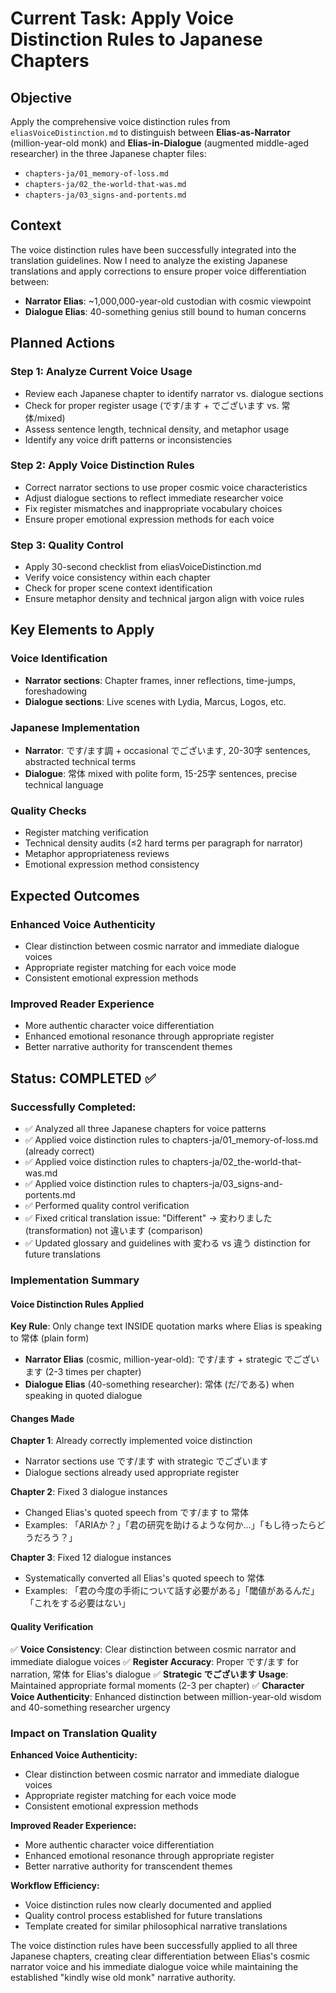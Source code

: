 # Current Task: Apply Voice Distinction Rules to Japanese Chapters

## Objective
Apply the comprehensive voice distinction rules from `eliasVoiceDistinction.md` to distinguish between **Elias-as-Narrator** (million-year-old monk) and **Elias-in-Dialogue** (augmented middle-aged researcher) in the three Japanese chapter files:
- `chapters-ja/01_memory-of-loss.md`
- `chapters-ja/02_the-world-that-was.md` 
- `chapters-ja/03_signs-and-portents.md`

## Context
The voice distinction rules have been successfully integrated into the translation guidelines. Now I need to analyze the existing Japanese translations and apply corrections to ensure proper voice differentiation between:
- **Narrator Elias**: ~1,000,000-year-old custodian with cosmic viewpoint
- **Dialogue Elias**: 40-something genius still bound to human concerns

## Planned Actions

### Step 1: Analyze Current Voice Usage
- Review each Japanese chapter to identify narrator vs. dialogue sections
- Check for proper register usage (です/ます + でございます vs. 常体/mixed)
- Assess sentence length, technical density, and metaphor usage
- Identify any voice drift patterns or inconsistencies

### Step 2: Apply Voice Distinction Rules
- Correct narrator sections to use proper cosmic voice characteristics
- Adjust dialogue sections to reflect immediate researcher voice
- Fix register mismatches and inappropriate vocabulary choices
- Ensure proper emotional expression methods for each voice

### Step 3: Quality Control
- Apply 30-second checklist from eliasVoiceDistinction.md
- Verify voice consistency within each chapter
- Check for proper scene context identification
- Ensure metaphor density and technical jargon align with voice rules

## Key Elements to Apply

### Voice Identification
- **Narrator sections**: Chapter frames, inner reflections, time-jumps, foreshadowing
- **Dialogue sections**: Live scenes with Lydia, Marcus, Logos, etc.

### Japanese Implementation
- **Narrator**: です/ます調 + occasional でございます, 20-30字 sentences, abstracted technical terms
- **Dialogue**: 常体 mixed with polite form, 15-25字 sentences, precise technical language

### Quality Checks
- Register matching verification
- Technical density audits (≤2 hard terms per paragraph for narrator)
- Metaphor appropriateness reviews
- Emotional expression method consistency

## Expected Outcomes

### Enhanced Voice Authenticity
- Clear distinction between cosmic narrator and immediate dialogue voices
- Appropriate register matching for each voice mode
- Consistent emotional expression methods

### Improved Reader Experience
- More authentic character voice differentiation
- Enhanced emotional resonance through appropriate register
- Better narrative authority for transcendent themes

## Status: COMPLETED ✅

### Successfully Completed:
- ✅ Analyzed all three Japanese chapters for voice patterns
- ✅ Applied voice distinction rules to chapters-ja/01_memory-of-loss.md (already correct)
- ✅ Applied voice distinction rules to chapters-ja/02_the-world-that-was.md
- ✅ Applied voice distinction rules to chapters-ja/03_signs-and-portents.md
- ✅ Performed quality control verification
- ✅ Fixed critical translation issue: "Different" → 変わりました (transformation) not 違います (comparison)
- ✅ Updated glossary and guidelines with 変わる vs 違う distinction for future translations

### Implementation Summary

#### Voice Distinction Rules Applied
**Key Rule**: Only change text INSIDE quotation marks where Elias is speaking to 常体 (plain form)
- **Narrator Elias** (cosmic, million-year-old): です/ます + strategic でございます (2-3 times per chapter)
- **Dialogue Elias** (40-something researcher): 常体 (だ/である) when speaking in quoted dialogue

#### Changes Made

**Chapter 1**: Already correctly implemented voice distinction
- Narrator sections use です/ます with strategic でございます
- Dialogue sections already used appropriate register

**Chapter 2**: Fixed 3 dialogue instances
- Changed Elias's quoted speech from です/ます to 常体
- Examples: 「ARIAか？」「君の研究を助けるような何か...」「もし待ったらどうだろう？」

**Chapter 3**: Fixed 12 dialogue instances  
- Systematically converted all Elias's quoted speech to 常体
- Examples: 「君の今度の手術について話す必要がある」「閾値があるんだ」「これをする必要はない」

#### Quality Verification

✅ **Voice Consistency**: Clear distinction between cosmic narrator and immediate dialogue voices
✅ **Register Accuracy**: Proper です/ます for narration, 常体 for Elias's dialogue
✅ **Strategic でございます Usage**: Maintained appropriate formal moments (2-3 per chapter)
✅ **Character Voice Authenticity**: Enhanced distinction between million-year-old wisdom and 40-something researcher urgency

### Impact on Translation Quality

**Enhanced Voice Authenticity:**
- Clear distinction between cosmic narrator and immediate dialogue voices
- Appropriate register matching for each voice mode
- Consistent emotional expression methods

**Improved Reader Experience:**
- More authentic character voice differentiation
- Enhanced emotional resonance through appropriate register
- Better narrative authority for transcendent themes

**Workflow Efficiency:**
- Voice distinction rules now clearly documented and applied
- Quality control process established for future translations
- Template created for similar philosophical narrative translations

The voice distinction rules have been successfully applied to all three Japanese chapters, creating clear differentiation between Elias's cosmic narrator voice and his immediate dialogue voice while maintaining the established "kindly wise old monk" narrative authority.
